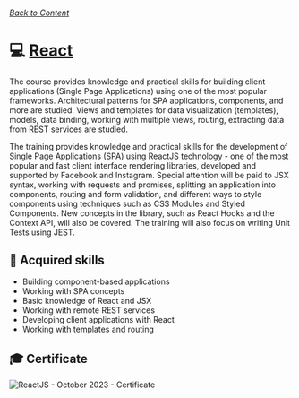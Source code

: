###### [Back to Content](/)


# 💻 [React](https://softuni.bg/Certificates/Details/197800/6fe418ed)

The course provides knowledge and practical skills for building client applications (Single Page Applications) using one of the most popular frameworks. Architectural patterns for SPA applications, components, and more are studied. Views and templates for data visualization (templates), models, data binding, working with multiple views, routing, extracting data from REST services are studied.

The training provides knowledge and practical skills for the development of Single Page Applications (SPA) using ReactJS technology - one of the most popular and fast client interface rendering libraries, developed and supported by Facebook and Instagram. Special attention will be paid to JSX syntax, working with requests and promises, splitting an application into components, routing and form validation, and different ways to style components using techniques such as CSS Modules and Styled Components. New concepts in the library, such as React Hooks and the Context API, will also be covered. The training will also focus on writing Unit Tests using JEST.

## 🚀 Acquired skills

- Building component-based applications
- Working with SPA concepts
- Basic knowledge of React and JSX
- Working with remote REST services
- Developing client applications with React
- Working with templates and routing

## 🎓 Certificate
![ReactJS - October 2023 - Certificate](https://github.com/yuchormanski/SoftUni/assets/693307/3c3f2743-7af5-4844-85b2-e4b29a8d0da3)
